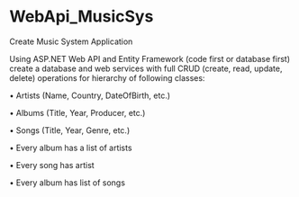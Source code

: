 # WebApi_MusicSys
Create Music System Application

Using ASP.NET Web API and Entity Framework (code first or database first) create a database and web services with full CRUD (create, read, update, delete) operations for hierarchy of following classes:

•	Artists (Name, Country, DateOfBirth, etc.)

•	Albums (Title, Year, Producer, etc.)

•	Songs (Title, Year, Genre, etc.)

•	Every album has a list of artists

•	Every song has artist

•	Every album has list of songs
